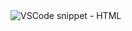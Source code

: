 <img src="https://cdn.discordapp.com/attachments/906473135992348712/984714767467950100/unknown.png" alt="VSCode snippet - HTML">
